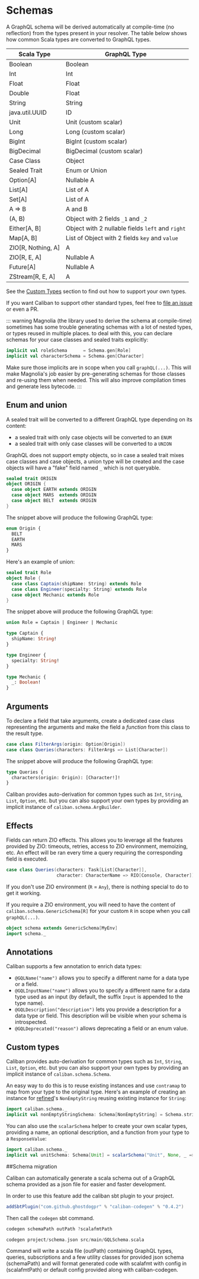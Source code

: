 # Schemas

A GraphQL schema will be derived automatically at compile-time (no reflection) from the types present in your resolver.
The table below shows how common Scala types are converted to GraphQL types.

| Scala Type         | GraphQL Type                                     |
| ------------------ | ------------------------------------------------ |
| Boolean            | Boolean                                          |
| Int                | Int                                              |
| Float              | Float                                            |
| Double             | Float                                            |
| String             | String                                           |
| java.util.UUID     | ID                                               |
| Unit               | Unit (custom scalar)                             |
| Long               | Long (custom scalar)                             |
| BigInt             | BigInt (custom scalar)                           |
| BigDecimal         | BigDecimal (custom scalar)                       |
| Case Class         | Object                                           |
| Sealed Trait       | Enum or Union                                    |
| Option[A]          | Nullable A                                       |
| List[A]            | List of A                                        |
| Set[A]             | List of A                                        |
| A => B             | A and B                                          |
| (A, B)             | Object with 2 fields `_1` and `_2`               |
| Either[A, B]       | Object with 2 nullable fields `left` and `right` |
| Map[A, B]          | List of Object with 2 fields `key` and `value`   |
| ZIO[R, Nothing, A] | A                                                |
| ZIO[R, E, A]       | Nullable A                                       |
| Future[A]          | Nullable A                                       |
| ZStream[R, E, A]   | A                                                |

See the [Custom Types](#custom-types) section to find out how to support your own types.

If you want Caliban to support other standard types, feel free to [file an issue](https://github.com/ghostdogpr/caliban/issues) or even a PR.

::: warning
Magnolia (the library used to derive the schema at compile-time) sometimes has some trouble generating schemas with a lot of nested types, or types reused in multiple places.
to deal with this, you can declare schemas for your case classes and sealed traits explicitly:

```scala
implicit val roleSchema      = Schema.gen[Role]
implicit val characterSchema = Schema.gen[Character]
```

Make sure those implicits are in scope when you call `graphQL(...)`. This will make Magnolia's job easier by pre-generating schemas for those classes and re-using them when needed.
This will also improve compilation times and generate less bytecode.
:::

## Enum and union

A sealed trait will be converted to a different GraphQL type depending on its content:

- a sealed trait with only case objects will be converted to an `ENUM`
- a sealed trait with only case classes will be converted to a `UNION`

GraphQL does not support empty objects, so in case a sealed trait mixes case classes and case objects, a union type will be created and the case objects will have a "fake" field named `_` which is not queryable.

```scala
sealed trait ORIGIN
object ORIGIN {
  case object EARTH extends ORIGIN
  case object MARS  extends ORIGIN
  case object BELT  extends ORIGIN
}
```

The snippet above will produce the following GraphQL type:

```graphql
enum Origin {
  BELT
  EARTH
  MARS
}
```

Here's an example of union:

```scala
sealed trait Role
object Role {
  case class Captain(shipName: String) extends Role
  case class Engineer(specialty: String) extends Role
  case object Mechanic extends Role
}
```

The snippet above will produce the following GraphQL type:

```graphql
union Role = Captain | Engineer | Mechanic

type Captain {
  shipName: String!
}

type Engineer {
  specialty: String!
}

type Mechanic {
  _: Boolean!
}
```

## Arguments

To declare a field that take arguments, create a dedicated case class representing the arguments and make the field a _function_ from this class to the result type.

```scala
case class FilterArgs(origin: Option[Origin])
case class Queries(characters: FilterArgs => List[Character])
```

The snippet above will produce the following GraphQL type:

```graphql
type Queries {
  characters(origin: Origin): [Character!]!
}
```

Caliban provides auto-derivation for common types such as `Int`, `String`, `List`, `Option`, etc. but you can also support your own types by providing an implicit instance of `caliban.schema.ArgBuilder`.

## Effects

Fields can return ZIO effects. This allows you to leverage all the features provided by ZIO: timeouts, retries, access to ZIO environment, memoizing, etc. An effect will be ran every time a query requiring the corresponding field is executed.

```scala
case class Queries(characters: Task[List[Character]],
                   character: CharacterName => RIO[Console, Character])
```

If you don't use ZIO environment (`R` = `Any`), there is nothing special to do to get it working.

If you require a ZIO environment, you will need to have the content of `caliban.schema.GenericSchema[R]` for your custom `R` in scope when you call `graphQL(...)`.

```scala
object schema extends GenericSchema[MyEnv]
import schema._
```

## Annotations

Caliban supports a few annotation to enrich data types:

- `@GQLName("name")` allows you to specify a different name for a data type or a field.
- `@GQLInputName("name")` allows you to specify a different name for a data type used as an input (by default, the suffix `Input` is appended to the type name).
- `@GQLDescription("description")` lets you provide a description for a data type or field. This description will be visible when your schema is introspected.
- `@GQLDeprecated("reason")` allows deprecating a field or an enum value.

## Custom types

Caliban provides auto-derivation for common types such as `Int`, `String`, `List`, `Option`, etc. but you can also support your own types by providing an implicit instance of `caliban.schema.Schema`.

An easy way to do this is to reuse existing instances and use `contramap` to map from your type to the original type. Here's an example of creating an instance for [refined](https://github.com/fthomas/refined)'s `NonEmptyString` reusing existing instance for `String`:

```scala
import caliban.schema._
implicit val nonEmptyStringSchema: Schema[NonEmptyString] = Schema.stringSchema.contramap(_.value)
```

You can also use the `scalarSchema` helper to create your own scalar types, providing a name, an optional description, and a function from your type to a `ResponseValue`:

```scala
import caliban.schema._
implicit val unitSchema: Schema[Unit] = scalarSchema("Unit", None, _ => ObjectValue(Nil))
```

##Schema migration

Caliban can automatically generate a scala schema out of a GraphQL schema provided as a json file for easier and faster development. 

In order to use this feature add the caliban sbt plugin to your project. 
 
```scala
addSbtPlugin("com.github.ghostdogpr" % "caliban-codegen" % "0.4.2")
```
Then call the `codegen` sbt command.
```scala
codegen schemaPath outPath ?scalafmtPath

codegen project/schema.json src/main/GQLSchema.scala
```
Command will write a scala file (outPath) containing GraphQL types,
queries, subscriptions and a few utility classes for provided json schema (schemaPath) and will
format generated code with scalafmt with config in (scalafmtPath) or
default config provided along with caliban-codegen.